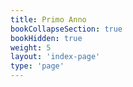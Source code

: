 ```yaml
---
title: Primo Anno
bookCollapseSection: true
bookHidden: true
weight: 5
layout: 'index-page'
type: 'page'
---
```

